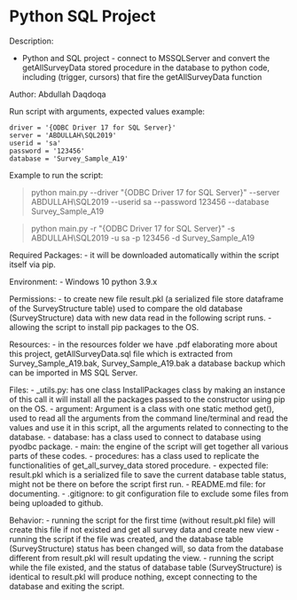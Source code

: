 # Python SQL Project
Description:
- Python and SQL project - connect to MSSQLServer and convert the getAllSurveyData stored procedure in the database to python code, 
including (trigger, cursors) that fire the getAllSurveyData function

Author: Abdullah Daqdoqa

Run script with arguments, expected values example:

    driver = '{ODBC Driver 17 for SQL Server}'
    server = 'ABDULLAH\SQL2019'
    userid = 'sa'
    password = '123456'
    database = 'Survey_Sample_A19'

Example to run the script: 
> python main.py --driver "{ODBC Driver 17 for SQL Server}" --server ABDULLAH\SQL2019 --userid sa --password 123456 --database Survey_Sample_A19

> python main.py -r "{ODBC Driver 17 for SQL Server}" -s ABDULLAH\SQL2019 -u sa -p 123456 -d Survey_Sample_A19

Required Packages:
    - it will be downloaded automatically within the script itself via pip.

Environment:
    - Windows 10 python 3.9.x

Permissions:
    - to create new file result.pkl (a serialized file store dataframe of the SurveyStructure table) 
      used to compare the old database (SurveyStructure) data with new data read in the following script runs.
    - allowing the script to install pip packages to the OS.

Resources:
    - in the resources folder we have .pdf elaborating more about this project, 
        getAllSurveyData.sql file which is extracted from Survey_Sample_A19.bak,
        Survey_Sample_A19.bak a database backup which can be imported in MS SQL Server.

Files:
    - _utils.py: has one class InstallPackages class by making an instance of this call it will install all the packages passed 
        to the constructor using pip on the OS.
    - argument: Argument is a class with one static method get(), used to read all the arguments from the command line/terminal 
        and read the values and use it in this script, all the arguments related to connecting to the database.
    - database: has a class used to connect to database using pyodbc package.
    - main: the engine of the script will get together all various parts of these codes.
    - procedures: has a class used to replicate the functionalities of get_all_survey_data stored procedure.
    - expected file: result.pkl which is a serialized file to save the current database table status, 
        might not be there on before the script first run.
    - README.md file: for documenting.
    - .gitignore: to git configuration file to exclude some files from being uploaded to github.

Behavior:
    - running the script for the first time (without result.pkl file) will create this file if not existed and get all survey data and create new view
    - running the script if the file was created, and the database table (SurveyStructure) status has been changed will, so data 
        from the database different from result.pkl will result updating the view.
    - running the script while the file existed, and the status of database table (SurveyStructure) is identical to result.pkl will produce nothing,
        except connecting to the database and exiting the script.
